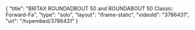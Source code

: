 {
    "title": "BRITAX ROUNDADBOUT 50 and ROUNDABOUT 50 Classic:  Forward-Fa",
    "type": "solo",
    "layout": "iframe-static",
    "videoId": "3786431",
    "url": "\/tvpembed\/3786431"
}